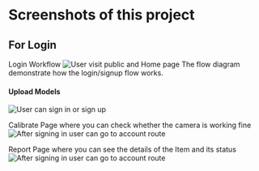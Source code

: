 # Screenshots of this project
## For Login
Login Workflow
![User visit public and Home page](https://www.linkpicture.com/q/Image1_7.png)
The flow diagram demonstrate how the login/signup flow works.

#### Upload Models <br>
![User can sign in or sign up](https://www.linkpicture.com/q/Image2_8.png)

Calibrate Page where you can check whether the camera is working fine
![After signing in user can go to account route](https://www.linkpicture.com/q/Image3_6.png)

Report Page where you can see the details of the Item and its status
![After signing in user can go to account route](https://www.linkpicture.com/q/Image4_6.png)


